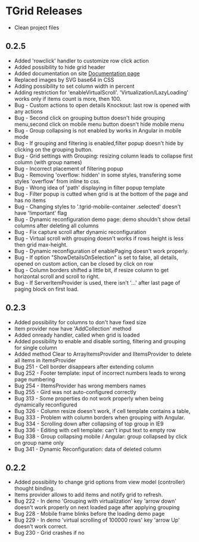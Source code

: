 ﻿# TGrid Releases
 * Clean project files

## 0.2.5
 * Added 'rowclick' handler to customize row click action
 * Added possibility to hide grid header
 * Added documentation on site [Documentation page](http://grid.tesseris.com/Home/Documentation)
 * Replaced images by SVG base64 in CSS
 * Adding possibility to set column width in percent
 * Adding restriction for 'enableVirtualScroll'. 'Virtualization/LazyLoading' works only if items count is more, then 100.
 * Bug - Custom actions to open details Knockout: last row is opened with any actions
 * Bug - Second click on grouping button doesn't hide grouping menu,second click on mobile menu button doesn't hide mobile menu
 * Bug - Group collapsing is not enabled by works in Angular in mobile mode
 * Bug - If grouping and filtering is enabled,filter popup doesn't hide by clicking on the grouping button.
 * Bug - Grid settings with Grouping: resizing column leads to collapse first column (with group names)
 * Bug - Incorrect placement of filtering popup
 * Bug - Removing 'overflow: hidden' in some styles, transfering some styles 'overflow' from inline to css.
 * Bug - Wrong idea of 'path' displaying in filter popup template
 * Bug - Filter popup is cutted when grid is at the bottom of the page and has no items
 * Bug - Changing styles to '.tgrid-mobile-container .selected' doesn't have '!important' flag
 * Bug - Dynamic reconfiguration demo page: demo shouldn't show detail columns after deleting all columns
 * Bug - Fix capture scroll after dynamic reconfiguration
 * Bug - Virtual scroll with grouping doesn't works if rows height is less then grid max-height.
 * Bug - Dynamic reconfiguration of enablePaging doesn't work properly.
 * Bug - If option "ShowDetailsOnSelection" is set to false, all details, opened on custom action, can be closed by click on row
 * Bug - Column borders shifted a little bit, if resize column to get horizontal scroll and scroll to right.
 * Bug - If ServerItemProvider is used, there isn't '...' after last page of paging block on first load.

## 0.2.3
 * Added possibility for columns to don't have fixed size
 * Item provider now have 'AddCollection' method
 * Added onready handler, called when grid is loaded
 * Added possibility to enable and disable sorting, filtering and grouping for single column
 * Added method Clear to ArrayItemsProvider and IItemsProvider to delete all items in itemsProvider
 * Bug 251 - Cell border disappears after extending column
 * Bug 252 - Footer template: input of incorrect numbers leads to wrong page numbering
 * Bug 254 - IItemsProvider has wrong members names
 * Bug 255 - Gird was not auto-configured correctly
 * Bug 313 - Some properties do not work properly when being dynamically reconfigured
 * Bug 326 - Column resize doesn't work, if cell template contains a table, 
 * Bug 333 - Problem with column borders when grouping with Angular.
 * Bug 334 - Scrolling down after collapsing of top group in IE9
 * Bug 336 - Editing with cell template: can't input text to empty row
 * Bug 338 - Group collapsing mobile / Angular: group collapsed by click on group name only
 * Bug 341 - Dynamic Reconfiguration: data of deleted column

## 0.2.2
 * Added possibility to change grid options from view model (controller) thought binding.
 * Items provider allows to add items and notify grid to refresh.
 * Bug 222 - In demo 'Grouping with virtualization' key 'arrow down' doesn't work properly on next loaded page after applying grouping
 * Bug 228 - Mobile frame blinks before the loading demo page
 * Bug 229 - In demo 'virtual scrolling of 100000 rows' key 'arrow Up' doesn't work correct.
 * Bug 230 - Grid crashes if no <script> tag is inside div with binding
 * Bug 231 - If provider is bound on ko.observable grid fails
 * Bug 241 - There shouldn't be jQuery in Options.ts
 * Bug 243 - IE Paging: not working scroller
 * Bug 248 - Demo 'Paging with 100000 rows'. Redundant  class 'desktop' is added, every time when I choose any page

## 0.2.1 
 * IE9 support added
 * Add keyboard support
 * Bugfixing

## 0.1.2
 * Minor bugfixing
 * Nuget package created

## 0.1
 * Initial release all major functions are suported
 
